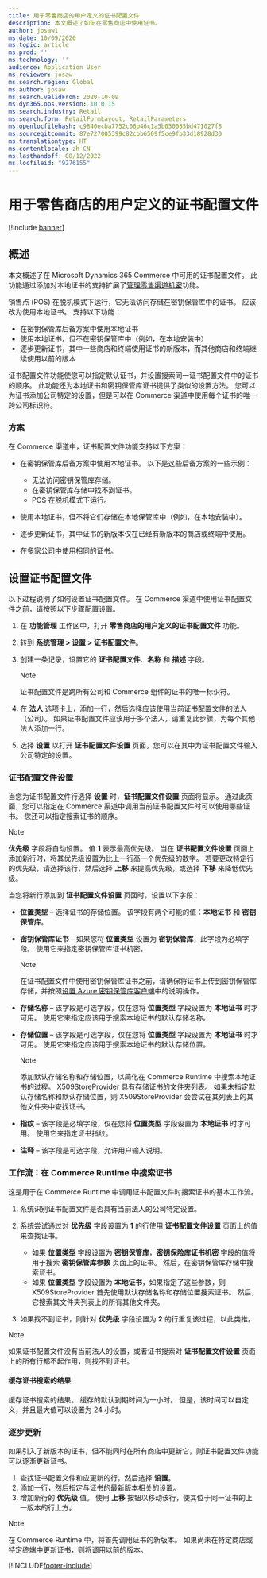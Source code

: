 ```yaml
---
title: 用于零售商店的用户定义的证书配置文件
description: 本文概述了如何在零售商店中使用证书。
author: josaw1
ms.date: 10/09/2020
ms.topic: article
ms.prod: ''
ms.technology: ''
audience: Application User
ms.reviewer: josaw
ms.search.region: Global
ms.author: josaw
ms.search.validFrom: 2020-10-09
ms.dyn365.ops.version: 10.0.15
ms.search.industry: Retail
ms.search.form: RetailFormLayout, RetailParameters
ms.openlocfilehash: c9840ecba7752c06b46c1a5b050055bd471027f8
ms.sourcegitcommit: 87e727005399c82cbb6509f5ce9fb33d18928d30
ms.translationtype: HT
ms.contentlocale: zh-CN
ms.lasthandoff: 08/12/2022
ms.locfileid: "9276155"
---
```

# <a name="user-defined-certificate-profiles-for-retail-stores"></a>用于零售商店的用户定义的证书配置文件

[!include [banner](../includes/banner.md)]


## <a name="overview"></a>概述

本文概述了在 Microsoft Dynamics 365 Commerce 中可用的证书配置文件。 此功能通过添加对本地证书的支持扩展了[管理零售渠道机密](../dev-itpro/manage-secrets.md)功能。

销售点 (POS) 在脱机模式下运行，它无法访问存储在密钥保管库中的证书。 应该改为使用本地证书。 支持以下功能：

- 在密钥保管库后备方案中使用本地证书
- 使用本地证书，但不在密钥保管库中（例如，在本地安装中）
- 逐步更新证书，其中一些商店和终端使用证书的新版本，而其他商店和终端继续使用以前的版本

证书配置文件功能使您可以指定默认证书，并设置搜索同一证书配置文件中的证书的顺序。 此功能还为本地证书和密钥保管库证书提供了类似的设置方法。 您可以为证书添加公司特定的设置，但是可以在 Commerce 渠道中使用每个证书的唯一跨公司标识符。

### <a name="scenarios"></a>方案

在 Commerce 渠道中，证书配置文件功能支持以下方案：

- 在密钥保管库后备方案中使用本地证书。 以下是这些后备方案的一些示例：

    - 无法访问密钥保管库存储。
    - 在密钥保管库存储中找不到证书。
    - POS 在脱机模式下运行。

- 使用本地证书，但不将它们存储在本地保管库中（例如，在本地安装中）。
- 逐步更新证书，其中证书的新版本仅在已经有新版本的商店或终端中使用。
- 在多家公司中使用相同的证书。

## <a name="set-up-certificate-profiles"></a>设置证书配置文件

以下过程说明了如何设置证书配置文件。 在 Commerce 渠道中使用证书配置文件之前，请按照以下步骤配置设置。

1. 在 **功能管理** 工作区中，打开 **零售商店的用户定义的证书配置文件** 功能。
2. 转到 **系统管理 \> 设置 \> 证书配置文件**。
3. 创建一条记录，设置它的 **证书配置文件**、**名称** 和 **描述** 字段。

    > [!NOTE]
    > 证书配置文件是跨所有公司和 Commerce 组件的证书的唯一标识符。

3. 在 **法人** 选项卡上，添加一行，然后选择应该使用当前证书配置文件的法人（公司）。 如果证书配置文件应该用于多个法人，请重复此步骤，为每个其他法人添加一行。
4. 选择 **设置** 以打开 **证书配置文件设置** 页面，您可以在其中为证书配置文件输入公司特定的设置。

### <a name="certificate-profile-settings"></a>证书配置文件设置

当您为证书配置文件行选择 **设置** 时，**证书配置文件设置** 页面将显示。 通过此页面，您可以指定在 Commerce 渠道中调用当前证书配置文件时可以使用哪些证书。 您还可以指定搜索证书的顺序。

> [!NOTE]
> **优先级** 字段将自动设置。 值 **1** 表示最高优先级。 当在 **证书配置文件设置** 页面上添加新行时，将其优先级设置为比上一行高一个优先级的数字。 若要更改特定行的优先级，请选择该行，然后选择 **上移** 来提高优先级，或选择 **下移** 来降低优先级。

当您将新行添加到 **证书配置文件设置** 页面时，设置以下字段：

- **位置类型** – 选择证书的存储位置。 该字段有两个可能的值：**本地证书** 和 **密钥保管库**。
- **密钥保管库证书** – 如果您将 **位置类型** 设置为 **密钥保管库**，此字段为必填字段。 使用它来指定密钥保管库证书机密。

    > [!NOTE]
    > 在证书配置文件中使用密钥保管库证书之前，请确保将证书上传到密钥保管库存储，并按照[设置 Azure 密钥保管库客户端](../../finance/localizations/setting-up-azure-key-vault-client.md)中的说明操作。

- **存储名称** – 该字段是可选字段，仅在您将 **位置类型** 字段设置为 **本地证书** 时才可用。 使用它来指定应该用于搜索本地证书的默认存储名称。
- **存储位置** – 该字段是可选字段，仅在您将 **位置类型** 字段设置为 **本地证书** 时才可用。 使用它来指定应该用于搜索本地证书的默认存储位置。

    > [!NOTE]
    > 添加默认存储名称和存储位置，以简化在 Commerce Runtime 中搜索本地证书的过程。 X509StoreProvider 具有存储证书的文件夹列表。 如果未指定默认存储名称和默认存储位置，则 X509StoreProvider 会尝试在其列表上的其他文件夹中查找证书。

- **指纹** – 该字段是必填字段，仅在您将 **位置类型** 字段设置为 **本地证书** 时才可用。 使用它来指定证书指纹。
- **注释** – 该字段是可选字段，允许用户输入说明。

### <a name="workflow-searching-certificates-in-the-commerce-runtime"></a>工作流：在 Commerce Runtime 中搜索证书

这是用于在 Commerce Runtime 中调用证书配置文件时搜索证书的基本工作流。

1. 系统识别证书配置文件是否具有当前法人的公司特定设置。
1. 系统尝试通过对 **优先级** 字段设置为 **1** 的行使用 **证书配置文件设置** 页面上的值来查找证书。

    - 如果 **位置类型** 字段设置为 **密钥保管库**，**密钥保险库证书机密** 字段的值将用于搜索 **密钥保管库参数** 页面上的证书。 然后，在密钥保管库存储中搜索证书。
    - 如果 **位置类型** 字段设置为 **本地证书**，如果指定了这些参数，则 X509StoreProvider 首先使用默认存储名称和存储位置搜索证书。 然后，它搜索其文件夹列表上的所有其他文件夹。

1. 如果找不到证书，则针对 **优先级** 字段设置为 **2** 的行重复该过程，以此类推。

> [!NOTE]
> 如果证书配置文件没有当前法人的设置，或者证书搜索对 **证书配置文件设置** 页面上的所有行都不起作用，则找不到证书。

#### <a name="caching-the-results-of-certificate-searches"></a>缓存证书搜索的结果

缓存证书搜索的结果。 缓存的默认到期时间为一小时。 但是，该时间可以自定义，并且最大值可以设置为 24 小时。

### <a name="gradual-update"></a>逐步更新

如果引入了新版本的证书，但不能同时在所有商店中更新它，则证书配置文件功能可以逐渐更新证书。

1. 查找证书配置文件和应更新的行，然后选择 **设置**。
1. 添加一行，然后指定与证书的最新版本相关的设置。
1. 增加新行的 **优先级** 值。 使用 **上移** 按钮以移动该行，使其位于同一证书的上一版本的行上方。

> [!NOTE]
> 在 Commerce Runtime 中，将首先调用证书的新版本。 如果尚未在特定商店或特定终端中更新证书，则将调用以前的版本。


[!INCLUDE[footer-include](../../includes/footer-banner.md)]
